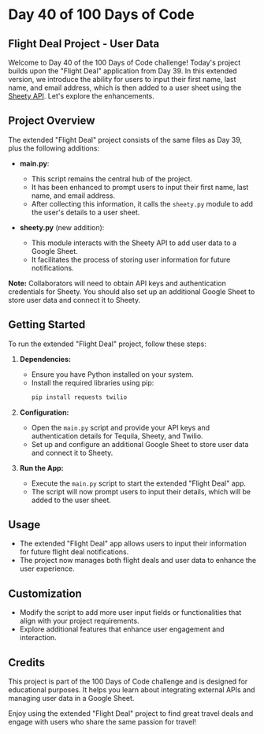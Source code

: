 # Day 40 of 100 Days of Code

## Flight Deal Project - User Data

Welcome to Day 40 of the 100 Days of Code challenge! Today's project builds upon the "Flight Deal" application from Day 39. In this extended version, we introduce the ability for users to input their first name, last name, and email address, which is then added to a user sheet using the [Sheety API](https://sheety.co/). Let's explore the enhancements.

## Project Overview

The extended "Flight Deal" project consists of the same files as Day 39, plus the following additions:

- **main.py**:
  - This script remains the central hub of the project.
  - It has been enhanced to prompt users to input their first name, last name, and email address.
  - After collecting this information, it calls the `sheety.py` module to add the user's details to a user sheet.

- **sheety.py** (new addition):
  - This module interacts with the Sheety API to add user data to a Google Sheet.
  - It facilitates the process of storing user information for future notifications.

**Note:** Collaborators will need to obtain API keys and authentication credentials for Sheety. You should also set up an additional Google Sheet to store user data and connect it to Sheety.

## Getting Started

To run the extended "Flight Deal" project, follow these steps:

1. **Dependencies:**
   - Ensure you have Python installed on your system.
   - Install the required libraries using pip:
     ```bash
     pip install requests twilio
     ```

2. **Configuration:**
   - Open the `main.py` script and provide your API keys and authentication details for Tequila, Sheety, and Twilio.
   - Set up and configure an additional Google Sheet to store user data and connect it to Sheety.

3. **Run the App:**
   - Execute the `main.py` script to start the extended "Flight Deal" app.
   - The script will now prompt users to input their details, which will be added to the user sheet.

## Usage

- The extended "Flight Deal" app allows users to input their information for future flight deal notifications.
- The project now manages both flight deals and user data to enhance the user experience.

## Customization

- Modify the script to add more user input fields or functionalities that align with your project requirements.
- Explore additional features that enhance user engagement and interaction.

## Credits

This project is part of the 100 Days of Code challenge and is designed for educational purposes. It helps you learn about integrating external APIs and managing user data in a Google Sheet.

Enjoy using the extended "Flight Deal" project to find great travel deals and engage with users who share the same passion for travel!